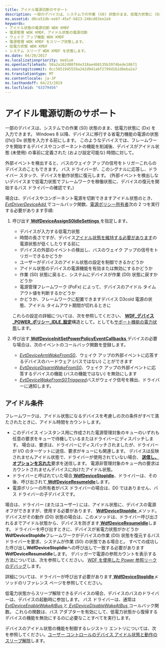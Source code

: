 ```yaml
---
title: アイドル電源切断のサポート
description: 一部のデバイスは、システムでの作業 (S0) 状態のまま、低電力状態に (Dx) を入力できます。
ms.assetid: d0ce51db-eeb7-45ef-b823-248cd03ee2a9
keywords:
- アイドル状態の電源切断 WDK KMDF
- 電源管理 WDK KMDF、アイドル状態の電源切断
- ウェイク アップ機能 WDK KMDF
- 電源管理 WDK KMDF をスリープ状態します。
- 低電力状態 WDK KMDF
- システム スリープ WDK KMDF を状態します。
ms.date: 04/20/2017
ms.localizationpriority: medium
ms.openlocfilehash: 58a2a162d08f84e318ae460135b3974bede18671
ms.sourcegitcommit: 0cc5051945559a242d941a6f2799d161d8eba2a7
ms.translationtype: MT
ms.contentlocale: ja-JP
ms.lasthandoff: 04/23/2019
ms.locfileid: "63379456"
---
```

# <a name="supporting-idle-power-down"></a>アイドル電源切断のサポート


一部のデバイスは、システムでの作業 (S0) 状態のまま、低電力状態に (Dx) を入力できます。 Windows 8 以降、デバイスに移行する省電力機能の電源の状態 ([fx]) Dx 状態を入力する前にします。 このようなデバイスでは、フレームワークを開始するデバイスやコンポーネントの機能を削減後、デバイスがアイドル状態 (未使用) の事前に定義された (および設定可能な) 時間に対して。

外部イベントを検出すると、バスのウェイク アップの信号をトリガーこれらのデバイスのこともできます。 バス ドライバーが、このシグナルに応答し、ドライバー スタック、デバイスを動作状態に復元します。 (外部イベントを検出しないデバイスまで低電力状態でフレームワークを稼働状態に、デバイスの復元を開始するバス ドライバーの確認です。)

場合は、デバイスやコンポーネント電源を切断できますアイドル状態のとき、 [ *EvtDriverDeviceAdd* ](https://msdn.microsoft.com/library/windows/hardware/ff541693)でコールバック関数、[電源ポリシー所有者](power-policy-ownership.md)次の 2 つを実行する必要があります手順:

1.  呼び出す[ **WdfDeviceAssignS0IdleSettings** ](https://msdn.microsoft.com/library/windows/hardware/ff545903)を指定します。

    -   デバイスが入力する低電力状態
    -   時間の長さですが、デバイス[アイドル状態を維持する必要があります](#idle-conditions)の電源状態が低くしたりする前に
    -   デバイスの外部のイベントの検出し、バスのウェイク アップの信号をトリガーできるかどうか
    -   ユーザーがデバイスのアイドル状態の設定を制御できるかどうか
    -   アイドル状態のデバイスの電源機能を有効または無効にするかどうか
    -   作業 (S0) 状態に戻ると、システムにデバイスが作業 (D0) 状態に戻すかどうか
    -   電源管理フレームワーク (PoFx) によって、デバイスのアイドル タイムアウト値を判断するかどうか
    -   かどうか、フレームワークに配置できますデバイス D3cold 電源の状態、アイドル タイムアウト期間が切れるときに

    これらの設定の詳細については、次を参照してください、 [ **WDF\_デバイス\_POWER\_ポリシー\_IDLE\_設定**](https://msdn.microsoft.com/library/windows/hardware/ff551270)構造として。としても[サポート機能の電力状態](supporting-functional-power-states.md)します。

2.  呼び出す[ **WdfDeviceInitSetPowerPolicyEventCallbacks** ](https://msdn.microsoft.com/library/windows/hardware/ff546774)デバイスの必要な場合は、次のイベントのコールバック関数を登録します。
    -   [*EvtDeviceArmWakeFromS0*](https://msdn.microsoft.com/library/windows/hardware/ff540843)、ウェイク アップの外部イベントに応答するデバイスのハードウェア (バスではない) ことができます
    -   [*EvtDeviceDisarmWakeFromS0*](https://msdn.microsoft.com/library/windows/hardware/ff540860)、ウェイク アップの外部イベントに応答するデバイスの機能 (バスの機能ではない) を無効にします
    -   [*EvtDeviceWakeFromS0Triggered*](https://msdn.microsoft.com/library/windows/hardware/ff540919)バスがウェイク信号を検出、ドライバーに通知します。


## <a name="idle-conditions"></a>アイドル条件

フレームワークは、アイドル状態になるデバイスを考慮しの次の条件がすべて満たされたときに、アイドル時間をカウントします。

-   このデバイス インスタンス用に作成された電源管理対象のキューのいずれも任意の要求をキューで待機しているまたはドライバーにディスパッチします。 場合は、要求は、ドライバーにディスパッチされましたが、ドライバーが I/O のターゲットに送信、要求がキューにも関連します。 デバイスは反映されませんアイドル状態で、ドライバーが使用されていない場合、 [**送信し、オプションを忘れた**](https://msdn.microsoft.com/library/windows/hardware/ff552462)要求を送信します。 電源非管理対象のキュー内の要求はカウントされませんデバイスに向けたアイドル状態。
-   ドライバーと呼ばれていた場合[ **WdfDeviceStopIdle**](https://msdn.microsoft.com/library/windows/hardware/ff546921)、ドライバーは、その後、呼び出されて[ **WdfDeviceResumeIdle**](https://msdn.microsoft.com/library/windows/hardware/ff546838)します。
-   電源ポリシーの所有者がバス ドライバーの場合は、D0 ではありません、バス ドライバーの子デバイスです。

場合は、ドライバー (またはユーザー) には、アイドル状態に、デバイスの電源オフができますが、使用する必要があります、 [ **WdfDeviceStopIdle** ](https://msdn.microsoft.com/library/windows/hardware/ff546921)メソッド。 デバイスがその動作 (D0) 状態の場合は、このメソッドは、ドライバー呼び出されるまでアイドル状態から、デバイスを防ぎます[ **WdfDeviceResumeIdle**](https://msdn.microsoft.com/library/windows/hardware/ff546838)します。 ドライバーを呼び出すときに、デバイスが省電力状態がかどうか**WdfDeviceStopIdle**フレームワークがデバイスの作業 (D0) 状態を復元するバス ドライバーを要求、システムが作業 (S0) の状態である場合と。 すべての成功した呼び出し**WdfDeviceStopIdle**への呼び出しで一致する必要があります**WdfDeviceResumeIdle**します。 デバッガーで電源の参照カウントを表示する方法については、次を参照してください。 [WDF を使用した Power 参照リークのデバッグ](debugging-power-reference-leaks-in-wdf.md)します。

詳細については、ドライバーが呼び出す必要があります[ **WdfDeviceStopIdle**](https://msdn.microsoft.com/library/windows/hardware/ff546921)メソッドのリファレンス ページを参照してください。

低電力状態からスリープ解除できるデバイスの場合、デバイスのバスのドライバーは、デバイスの起動時に参加します。 バス ドライバーは、通常は[ *EvtDeviceEnableWakeAtBus* ](https://msdn.microsoft.com/library/windows/hardware/ff540866)と[ *EvtDeviceDisableWakeAtBus* ](https://msdn.microsoft.com/library/windows/hardware/ff540858)コールバック関数。 これらの関数は、バス アダプターを有効にして、低電力状態から復帰するデバイスの機能を無効にするのに必要なことすべてを実行します。

デバイスのアイドル状態の機能を制御するレジストリ エントリについては、次を参照してください。[ユーザー コントロールのデバイス アイドル状態と動作のスリープ解除](user-control-of-device-idle-and-wake-behavior.md)します。

 

 





